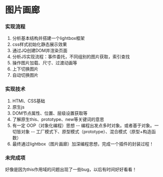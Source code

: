 # 				图片画廊
### 实现流程
1. 分析基本结构并搭建一个lightbox框架
2. css样式初始化静态展示效果
3. 通过JQ创建DOM并渲染页面
4. 分析JS实现流程：事件委托，不同组别的图片获取，索引查找
5. 操作图片加载、尺寸、过渡动画等
6. 上下切换图片
7. 自动切换图片

### 实现技术
1. HTMl、CSS基础
2. 原生js
3. DOM节点属性、位置、层级设置获取等
4. 了解原生this、prototype、new等关键词的意思
5. 有一定 OOP（对象化编程）思想
	-- 	编程出发点多时对象。或者基于对象。一切皆对象
	--  工厂模式下、原型模式（prototype）、混合模式（原型+构造函数）
6. 最终通过lightbox（图片画廊）加深编程思想，完成一个插件的封装过程！

### 未完成项
好像是因为this作用域的问题出现了一些bug，以后有时间好好看看！